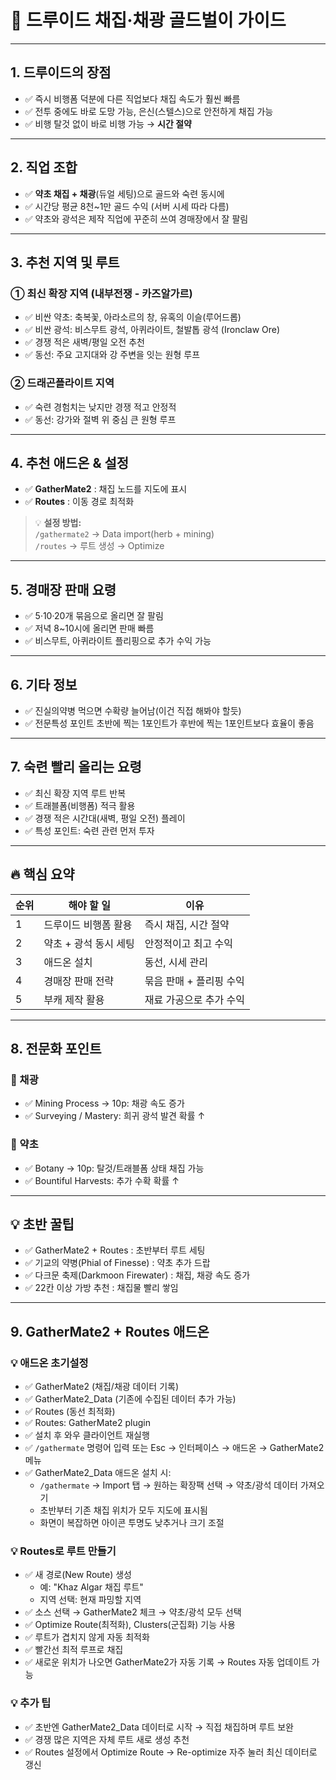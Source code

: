 # 🐾 드루이드 채집·채광 골드벌이 가이드

---

## 1. 드루이드의 장점
- ✅ 즉시 비행폼 덕분에 다른 직업보다 채집 속도가 훨씬 빠름  
- ✅ 전투 중에도 바로 도망 가능, 은신(스텔스)으로 안전하게 채집 가능  
- ✅ 비행 탈것 없이 바로 비행 가능 → **시간 절약**

---

## 2. 직업 조합
- ✅ **약초 채집 + 채광**(듀얼 세팅)으로 골드와 숙련 동시에  
- ✅ 시간당 평균 8천~1만 골드 수익 (서버 시세 따라 다름)  
- ✅ 약초와 광석은 제작 직업에 꾸준히 쓰여 경매장에서 잘 팔림  

---

## 3. 추천 지역 및 루트

### ① 최신 확장 지역 (내부전쟁 - 카즈알가르)
- ✅ 비싼 약초: 축복꽃, 아라소르의 창, 유혹의 이슬(루어드롭)  
- ✅ 비싼 광석: 비스무트 광석, 아퀴라이트, 철발톱 광석 (Ironclaw Ore)  
- ✅ 경쟁 적은 새벽/평일 오전 추천  
- ✅ 동선: 주요 고지대와 강 주변을 잇는 원형 루프  

### ② 드래곤플라이트 지역
- ✅ 숙련 경험치는 낮지만 경쟁 적고 안정적  
- ✅ 동선: 강가와 절벽 위 중심 큰 원형 루프  

---

## 4. 추천 애드온 & 설정
- ✅ **GatherMate2** : 채집 노드를 지도에 표시  
- ✅ **Routes** : 이동 경로 최적화  

> 💡 **설정 방법:**  
> `/gathermate2` → Data import(herb + mining)  
> `/routes` → 루트 생성 → Optimize  

---

## 5. 경매장 판매 요령
- ✅ 5·10·20개 묶음으로 올리면 잘 팔림  
- ✅ 저녁 8~10시에 올리면 판매 빠름  
- ✅ 비스무트, 아퀴라이트 플리핑으로 추가 수익 가능  

---

## 6. 기타 정보
- ✅ 진실의약병 먹으면 수확량 늘어남(이건 직접 해봐야 할듯)  
- ✅ 전문특성 포인트 초반에 찍는 1포인트가 후반에 찍는 1포인트보다 효율이 좋음  

---

## 7. 숙련 빨리 올리는 요령
- ✅ 최신 확장 지역 루트 반복  
- ✅ 트래블폼(비행폼) 적극 활용  
- ✅ 경쟁 적은 시간대(새벽, 평일 오전) 플레이  
- ✅ 특성 포인트: 숙련 관련 먼저 투자  

---

## 🔥 핵심 요약

| 순위 | 해야 할 일               | 이유                       |
|------|---------------------------|----------------------------|
| 1    | 드루이드 비행폼 활용     | 즉시 채집, 시간 절약       |
| 2    | 약초 + 광석 동시 세팅     | 안정적이고 최고 수익       |
| 3    | 애드온 설치               | 동선, 시세 관리            |
| 4    | 경매장 판매 전략         | 묶음 판매 + 플리핑 수익     |
| 5    | 부캐 제작 활용           | 재료 가공으로 추가 수익     |

---

## 8. 전문화 포인트

### 🔨 채광
- ✅ Mining Process → 10p: 채광 속도 증가  
- ✅ Surveying / Mastery: 희귀 광석 발견 확률 ↑  

### 🌿 약초
- ✅ Botany → 10p: 탈것/트래블폼 상태 채집 가능  
- ✅ Bountiful Harvests: 추가 수확 확률 ↑  

---

## 💡 초반 꿀팁
- ✅ GatherMate2 + Routes : 초반부터 루트 세팅  
- ✅ 기교의 약병(Phial of Finesse) : 약초 추가 드랍  
- ✅ 다크문 축제(Darkmoon Firewater) : 채집, 채광 속도 증가  
- ✅ 22칸 이상 가방 추천 : 채집물 빨리 쌓임  

---

## 9. GatherMate2 + Routes 애드온

### 💡 애드온 초기설정
- ✅ GatherMate2 (채집/채광 데이터 기록)  
- ✅ GatherMate2_Data (기존에 수집된 데이터 추가 가능)  
- ✅ Routes (동선 최적화)  
- ✅ Routes: GatherMate2 plugin  
- ✅ 설치 후 와우 클라이언트 재실행  
- ✅ `/gathermate` 명령어 입력 또는 Esc → 인터페이스 → 애드온 → GatherMate2 메뉴  
- ✅ GatherMate2_Data 애드온 설치 시:  
  - `/gathermate` → Import 탭 → 원하는 확장팩 선택 → 약초/광석 데이터 가져오기  
  - 초반부터 기존 채집 위치가 모두 지도에 표시됨  
  - 화면이 복잡하면 아이콘 투명도 낮추거나 크기 조절  

### 💡 Routes로 루트 만들기
- ✅ 새 경로(New Route) 생성  
  - 예: "Khaz Algar 채집 루트"  
  - 지역 선택: 현재 파밍할 지역  
- ✅ 소스 선택 → GatherMate2 체크 → 약초/광석 모두 선택  
- ✅ Optimize Route(최적화), Clusters(군집화) 기능 사용  
- ✅ 루트가 겹치지 않게 자동 최적화  
- ✅ 빨간선 최적 루프로 채집  
- ✅ 새로운 위치가 나오면 GatherMate2가 자동 기록 → Routes 자동 업데이트 가능  

### 💡 추가 팁
- ✅ 초반엔 GatherMate2_Data 데이터로 시작 → 직접 채집하며 루트 보완  
- ✅ 경쟁 많은 지역은 자체 루트 새로 생성 추천  
- ✅ Routes 설정에서 Optimize Route → Re-optimize 자주 눌러 최신 데이터로 갱신  

